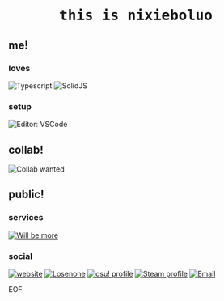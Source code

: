 <h1 align="center"><samp>this is nixieboluo</samp></h1>

## me!

### loves

![Typescript](https://img.shields.io/badge/typescript-3178c6?style=for-the-badge&logo=typescript&logoColor=white)
![SolidJS](https://img.shields.io/badge/solidjs-2c4f7c?style=for-the-badge&logo=solid&logoColor=white)

### setup

![Editor: VSCode](https://img.shields.io/badge/editor-vscode-007acc?style=for-the-badge)

## collab!

![Collab wanted](https://img.shields.io/badge/collab%20wanted...-555555?style=for-the-badge)

## public!

### services

[![Will be more](https://img.shields.io/badge/will%20be%20more...-555555?style=for-the-badge)](.)

### social

[![website](https://img.shields.io/badge/website-coming%20soon-0?style=for-the-badge&labelColor=cc3355&color=555555)](https://me.sagirii.me)
[![Losenone](https://img.shields.io/badge/losenone-join%20us-0?style=for-the-badge&labelColor=62b47a&color=555555)](https://www.losenone.cn)
[![osu! profile](https://img.shields.io/badge/osu!-std%26mania-0?style=for-the-badge&labelColor=ff66aa&color=555555&logo=osu!&logoColor=white)](https://osu.ppy.sh/users/19444807)
[![Steam profile](https://img.shields.io/badge/steam-just%20relax-0?style=for-the-badge&labelColor=00aeef&color=555555&logo=steam&logoColor=white)](https://steamcommunity.com/id/nixieboluo/)
[![Email](https://img.shields.io/badge/email-so%20formal-0?style=for-the-badge&labelColor=008cfc&color=555555&logo=mailgun&logoColor=white)](mailto:me@sagirii.me)

EOF
